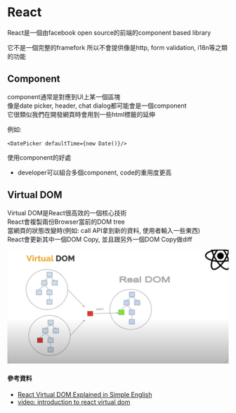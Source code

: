 # React

React是一個由facebook open source的前端的component based library

它不是一個完整的framefork
所以不會提供像是http, form validation, i18n等之類的功能 

## Component

component通常是對應到UI上某一個區塊  
像是date picker, header, chat dialog都可能會是一個component  
它很類似我們在開發網頁時會用到一些html標籤的延伸  

例如:  
```
<DatePicker defaultTime={new Date()}/>
```

使用component的好處
- developer可以組合多個component, code的重用度更高


## Virtual DOM

Virtual DOM是React很高效的一個核心技術  
React會複製兩份Browser當前的DOM tree  
當網頁的狀態改變時(例如: call API拿到新的資料, 使用者輸入一些東西)  
React會更新其中一個DOM Copy, 並且跟另外一個DOM Copy做diff

![](https://github.com/chenghung/wiki/blob/master/programming/web/react/react-virtual-dom.png)



#### 參考資料

- [React Virtual DOM Explained in Simple English](https://programmingwithmosh.com/react/react-virtual-dom-explained/)
- [video: introduction to react virtual dom](https://www.youtube.com/watch?v=M-Aw4p0pWwg)